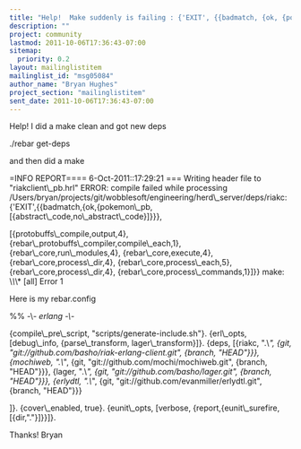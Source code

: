 ```yaml
---
title: "Help!  Make suddenly is failing : {'EXIT', {{badmatch, {ok,	{pokemon_pb, [{abstract_code, no_abstract_code}]}}}"
description: ""
project: community
lastmod: 2011-10-06T17:36:43-07:00
sitemap:
  priority: 0.2
layout: mailinglistitem
mailinglist_id: "msg05084"
author_name: "Bryan Hughes"
project_section: "mailinglistitem"
sent_date: 2011-10-06T17:36:43-07:00
---
```


Help! I did a make clean and got new deps

./rebar get-deps

and then did a make

=INFO REPORT==== 6-Oct-2011::17:29:21 ===
Writing header file to "riakclient\\_pb.hrl"
ERROR: compile failed while processing 
/Users/bryan/projects/git/wobblesoft/engineering/herd\\_server/deps/riakc: 
{'EXIT',{{badmatch,{ok,{pokemon\\_pb,[{abstract\\_code,no\\_abstract\\_code}]}}},

 [{protobuffs\\_compile,output,4},
 {rebar\\_protobuffs\\_compiler,compile\\_each,1},
 {rebar\\_core,run\\_modules,4},
 {rebar\\_core,execute,4},
 {rebar\\_core,process\\_dir,4},
 {rebar\\_core,process\\_each,5},
 {rebar\\_core,process\\_dir,4},
 {rebar\\_core,process\\_commands,1}]}}
make: \\*\\*\\* [all] Error 1


Here is my rebar.config

%% -\\*- erlang -\\*-

{compile\\_pre\\_script, "scripts/generate-include.sh"}.
{erl\\_opts, [debug\\_info, {parse\\_transform, lager\\_transform}]}.
{deps, [{riakc, ".\\*", {git, 
"git://github.com/basho/riak-erlang-client.git", {branch, "HEAD"}}},
 {mochiweb, ".\\*", {git, "git://github.com/mochi/mochiweb.git", 
{branch, "HEAD"}}},
 {lager, ".\\*", {git, "git://github.com/basho/lager.git", 
{branch, "HEAD"}}},
 {erlydtl, ".\\*", {git, 
"git://github.com/evanmiller/erlydtl.git", {branch, "HEAD"}}}

 ]}.
{cover\\_enabled, true}.
{eunit\\_opts, [verbose, {report,{eunit\\_surefire,[{dir,"."}]}}]}.


Thanks!
Bryan
